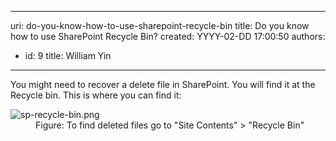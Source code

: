 

---
uri: do-you-know-how-to-use-sharepoint-recycle-bin
title: Do you know how to use SharePoint Recycle Bin?
created: YYYY-02-DD 17:00:50
authors:
  - id: 9
    title: William Yin
---




<span class='intro'> You might need to recover a delete file in SharePoint. You will find it at the Recycle bin. This is where you can find it&#58;<br> </span>

<dl class="image"><dt>​​<img src="/PublishingImages/sp-recycle-bin.png" alt="sp-recycle-bin.png" />​​​<br></dt><dd>Figure&#58; To find deleted files go to &quot;Site Contents&quot; &gt; &quot;Recycle Bin&quot;</dd></dl>


